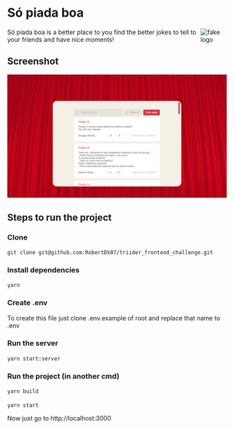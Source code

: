 # Só piada boa

<img src="https://i.pinimg.com/originals/f1/1c/58/f11c585e2a4f3235de9270e0a2a37016.png" align="right" alt="fake logo" width="60" height="60">

Só piada boa is a better place to you find the better jokes to tell to your friends and have nice moments!

## Screenshot
![screenshot](./public/assets/images/site-demo.png)

## Steps to run the project
### Clone
```
git clone git@github.com:RobertDS07/triider_frontend_challenge.git
```
### Install dependencies
```
yarn
```
### Create .env
To create this file just clone .env.example of root and replace that name to .env
### Run the server
```
yarn start:server
```
### Run the project (in another cmd)
```
yarn build

yarn start
```

Now just go to http://localhost:3000
